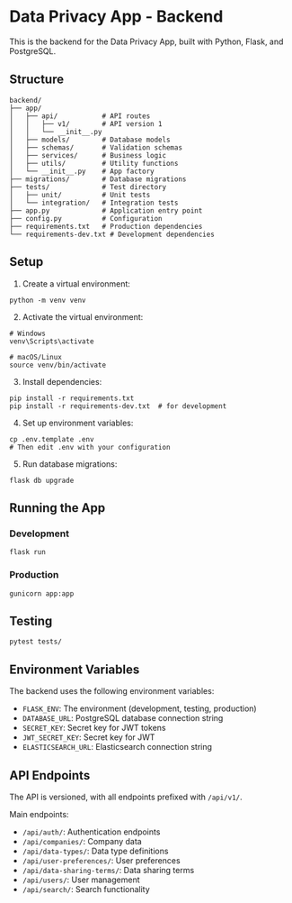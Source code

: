 # Data Privacy App - Backend

This is the backend for the Data Privacy App, built with Python, Flask, and PostgreSQL.

## Structure

```
backend/
├── app/
│   ├── api/           # API routes
│   │   ├── v1/        # API version 1
│   │   └── __init__.py
│   ├── models/        # Database models
│   ├── schemas/       # Validation schemas
│   ├── services/      # Business logic
│   ├── utils/         # Utility functions
│   └── __init__.py    # App factory
├── migrations/        # Database migrations
├── tests/             # Test directory
│   ├── unit/          # Unit tests
│   └── integration/   # Integration tests
├── app.py             # Application entry point
├── config.py          # Configuration
├── requirements.txt   # Production dependencies
└── requirements-dev.txt # Development dependencies
```

## Setup

1. Create a virtual environment:
```
python -m venv venv
```

2. Activate the virtual environment:
```
# Windows
venv\Scripts\activate

# macOS/Linux
source venv/bin/activate
```

3. Install dependencies:
```
pip install -r requirements.txt
pip install -r requirements-dev.txt  # for development
```

4. Set up environment variables:
```
cp .env.template .env
# Then edit .env with your configuration
```

5. Run database migrations:
```
flask db upgrade
```

## Running the App

### Development
```
flask run
```

### Production
```
gunicorn app:app
```

## Testing
```
pytest tests/
```

## Environment Variables

The backend uses the following environment variables:

- `FLASK_ENV`: The environment (development, testing, production)
- `DATABASE_URL`: PostgreSQL database connection string
- `SECRET_KEY`: Secret key for JWT tokens
- `JWT_SECRET_KEY`: Secret key for JWT
- `ELASTICSEARCH_URL`: Elasticsearch connection string

## API Endpoints

The API is versioned, with all endpoints prefixed with `/api/v1/`.

Main endpoints:
- `/api/auth/`: Authentication endpoints
- `/api/companies/`: Company data
- `/api/data-types/`: Data type definitions
- `/api/user-preferences/`: User preferences
- `/api/data-sharing-terms/`: Data sharing terms
- `/api/users/`: User management
- `/api/search/`: Search functionality 
